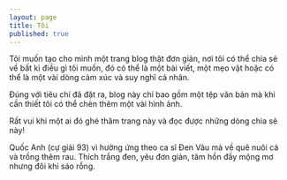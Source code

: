 ```yaml
---
layout: page
title: Tôi
published: true
---
```


Tôi muốn tạo cho mình một trang blog thật đơn giản, nơi tôi có thể chia sẻ về bất kì điều gì tôi muốn, đó có thể là một bài viết, một mẹo vặt hoặc có thể là một vài dòng cảm xúc và suy nghĩ cá nhân.

Đúng với tiêu chí đã đặt ra, blog này chỉ bao gồm một tệp văn bản mà khi cần thiết tôi có thể chèn thêm một vài hình ảnh. 

Rất vui khi một ai đó ghé thăm trang này và đọc được những dòng chia sẻ này! 

Quốc Anh (cự giải 93) vì hưởng ứng theo ca sĩ Đen Vâu mà về quê nuôi cá và trồng thêm rau. Thích trắng đen, yêu đơn giản, tâm hồn đầy mộng mơ nhưng đôi khi sáo rỗng.

